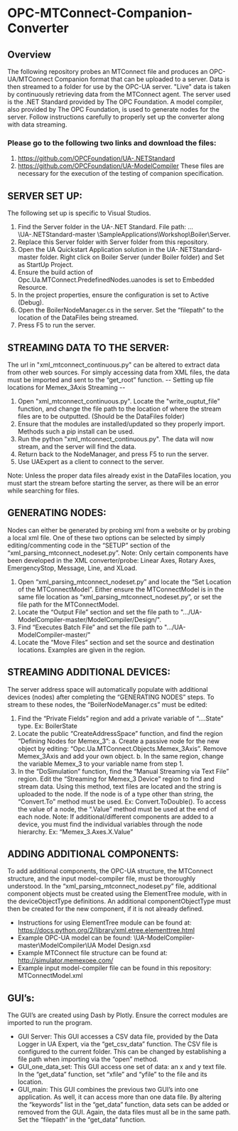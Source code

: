 # OPC-MTConnect-Companion-Converter

## Overview
The following repository probes an MTConnect file and produces an OPC-UA/MTConnect Companion format that can be uploaded to a server. Data is then streamed to a folder for use by the OPC-UA server. "Live" data is taken by continuously retrieving data from the MTConnect agent. The server used is the .NET Standard provided by The OPC Foundation. A model compiler, also provided by The OPC Foundation, is used to generate nodes for the server. Follow instructions carefully to properly set up the converter along with data streaming.

### Please go to the following two links and download the files:
1. https://github.com/OPCFoundation/UA-.NETStandard
2. https://github.com/OPCFoundation/UA-ModelCompiler
These files are necessary for the execution of the testing of companion specification.

## SERVER SET UP:
The following set up is specific to Visual Studios.
1.	Find the Server folder in the UA-.NET Standard. File path: …\UA-.NETStandard-master \SampleApplications\Workshop\Boiler\Server. 
2.	Replace this Server folder with Server folder from this repository. 
3.	Open the UA Quickstart Application solution in the UA-.NETStandard-master folder. Right click on Boiler Server (under Boiler folder) and Set as StartUp Project. 
4.	Ensure the build action of Opc.Ua.MTConnect.PredefinedNodes.uanodes is set to Embedded Resource.
5.	In the project properties, ensure the configuration is set to Active (Debug).  
6.	Open the BoilerNodeManager.cs in the server. Set the “filepath” to the location of the DataFiles being streamed. 
7.	Press F5 to run the server.

## STREAMING DATA TO THE SERVER:
The url in "xml_mtconnect_continuous.py" can be altered to extract data from other web sources. For simply accessing data from XML files, the data must be imported and sent to the “get_root” function.
-- Setting up file locations for Memex_3Axis Streaming -- 
1.	Open "xml_mtconnect_continuous.py". Locate the "write_ouptut_file" function, and change the file path to the location of where the stream files are to be outputted. (Should be the DataFiles folder)
2.	Ensure that the modules are installed/updated so they properly import. Methods such a pip install can be used.
3.	Run the python "xml_mtconnect_continuous.py". The data will now stream, and the server will find the data.
4.	Return back to the NodeManager, and press F5 to run the server.
5.	Use UAExpert as a client to connect to the server. 

Note: Unless the proper data files already exist in the DataFiles location, you must start the stream before starting the server, as there will be an error while searching for files. 

## GENERATING NODES:
Nodes can either be generated by probing xml from a website or by probing a local xml file. One of these two options can be selected by simply editing/commenting code in the “SETUP” section of the “xml_parsing_mtconnect_nodeset.py”. 
Note: Only certain components have been developed in the XML converter/probe: Linear Axes, Rotary Axes, EmergencyStop, Message, Line, and XLoad. 
1.	Open “xml_parsing_mtconnect_nodeset.py” and locate the “Set Location of the MTConnectModel”. Either ensure the MTConnectModel is in the same file location as  “xml_parsing_mtconnect_nodeset.py”, or set the file path for the MTConnectModel.
2.	Locate the “Output File” section and set the file path to ".../UA-ModelCompiler-master/ModelCompiler/Design/".
3.	Find “Executes Batch File” and set the file path to ".../UA-ModelCompiler-master/"
4.	Locate the “Move Files” section and set the source and destination locations. Examples are given in the region.

## STREAMING ADDITIONAL DEVICES:
The server address space will automatically populate with additional devices (nodes) after completing the “GENERATING NODES” steps. To stream to these nodes, the “BoilerNodeManager.cs” must be edited:
1.	Find the “Private Fields” region and add a private variable of “….State” type. Ex: BoilerState
2.	Locate the public “CreateAddressSpace” function, and find the region “Defining Nodes for Memex_3”: 
a.	Create a passive node for the new object by editing: “Opc.Ua.MTConnect.Objects.Memex_3Axis”. Remove Memex_3Axis and add your own object. 
b.	In the same region, change the variable Memex_3 to your variable name from step 1. 
3.	In the “DoSimulation” function, find the “Manual Streaming via Text File” region. Edit the “Streaming for Memex_3 Device” region to find and stream data. Using this method, text files are located and the string is uploaded to the node. If the node is of a type other than string, the “Convert.To” method must be used. Ex: Convert.ToDouble(). To access the value of a node, the “.Value” method must be used at the end of each node.
Note: If additional/different components are added to a device, you must find the individual variables through the node hierarchy. Ex: “Memex_3.Axes.X.Value”

## ADDING ADDITIONAL COMPONENTS:
To add additional components, the OPC-UA structure, the MTConnect structure, and the input model-compiler file, must be thoroughly understood. In the “xml_parsing_mtconnect_nodeset.py” file, additional component objects must be created using the ElementTree module, with in the deviceObjectType definitions. An additional componentObjectType must then be created for the new component, if it is not already defined.
-	Instructions for using ElementTree module can be found at: https://docs.python.org/2/library/xml.etree.elementtree.html
-	Example OPC-UA model can be found: \UA-ModelCompiler-master\ModelCompiler\UA Model Design.xsd
-	Example MTConnect file structure can be found at: http://simulator.memexoee.com/
-	Example input model-compiler file can be found in this repository: MTConnectModel.xml

## GUI’s:
The GUI’s are created using Dash by Plotly. Ensure the correct modules are imported to run the program. 
-	GUI Server: This GUI accesses a CSV data file, provided by the Data Logger in UA Expert, via the “get_csv_data” function. The CSV file is configured to the current folder. This can be changed by establishing a file path when importing via the “open” method.
-	GUI_one_data_set: This GUI access one set of data: an x and y text file. In the “get_data” function, set “xfile” and “yfile” to the file and its location.
-	GUI_main: This GUI combines the previous two GUI’s into one application. As well, it can access more than one data file. By altering the “keywords” list in the “get_data” function, data sets can be added or removed from the GUI. Again, the data files must all be in the same path. Set the “filepath” in the “get_data” function.

